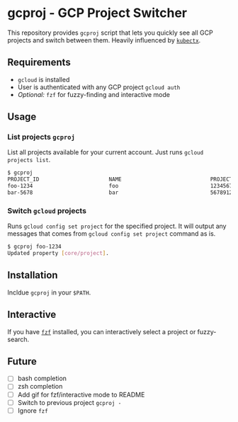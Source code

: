# gcproj - GCP Project Switcher

This repository provides `gcproj` script that lets you quickly see all GCP
projects and switch between them. Heavily influenced by [`kubectx`](https://github.com/ahmetb/kubectx).

## Requirements

- `gcloud` is installed
- User is authenticated with any GCP project `gcloud auth`
- _Optional:_ `fzf` for fuzzy-finding and interactive mode

## Usage

### List projects `gcproj`

List all projects available for your current account. Just runs
`gcloud projects list`.

```bash
$ gcproj
PROJECT_ID                      NAME                            PROJECT_NUMBER
foo-1234                        foo                             123456789
bar-5678                        bar                             567891234
```

### Switch `gcloud` projects

Runs `gcloud config set project` for the specified project. It will output any
messages that comes from `gcloud config set project` command as is.

```bash
$ gcproj foo-1234
Updated property [core/project].
```

## Installation

Incldue `gcproj` in your `$PATH`.

## Interactive

If you have [`fzf`](https://github.com/junegunn/fzf) installed, you can
interactively select a project or fuzzy-search.

## Future

- [ ] bash completion
- [ ] zsh completion
- [ ] Add gif for fzf/interactive mode to README
- [ ] Switch to previous project `gcproj -`
- [ ] Ignore `fzf`

